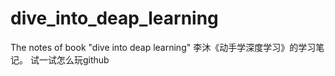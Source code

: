 # dive_into_deap_learning
The notes of book "dive into deap learning"
李沐《动手学深度学习》的学习笔记。
试一试怎么玩github
